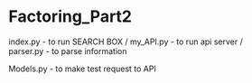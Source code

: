 # Factoring_Part2
index.py  - to run SEARCH BOX / 
my_API.py  - to run api server  /  
parser.py  - to parse information

Models.py - to make test request to API
